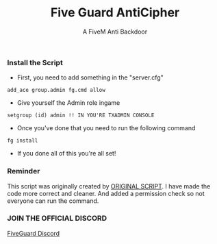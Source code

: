 <div align="center">

# Five Guard AntiCipher
  
A FiveM Anti Backdoor
  
</div>

<br>




### Install the Script

* First, you need to add something in the "server.cfg"
```
add_ace group.admin fg.cmd allow
```
* Give yourself the Admin role ingame
 ```
 setgroup (id) admin !! IN YOU'RE TXADMIN CONSOLE
 ```
 
* Once you've done that you need to run the following command
```
fg install
``` 

* If you done all of this you're all set!


### Reminder
This script was originally created by [ORIGINAL SCRIPT](https://github.com/Stane034/fg-antiCipher). I have made the code more correct and cleaner. And added a permission check so not everyone can run the command.


### JOIN THE OFFICIAL DISCORD
[FiveGuard Discord](https://discord.com/invite/KpBZXnH72q)
